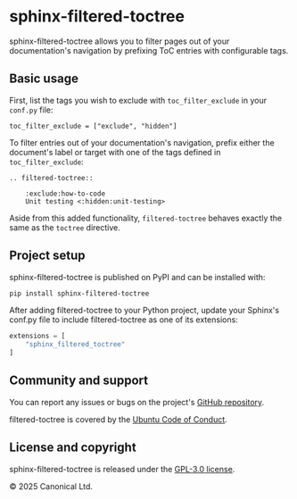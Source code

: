 # sphinx-filtered-toctree

sphinx-filtered-toctree allows you to filter pages out of your documentation's navigation
by prefixing ToC entries with configurable tags.

## Basic usage

First, list the tags you wish to exclude with `toc_filter_exclude` in your `conf.py`
file:

```
toc_filter_exclude = ["exclude", "hidden"]
```

To filter entries out of your documentation's navigation, prefix either the document's
label or target with one of the tags defined in `toc_filter_exclude`:

```
.. filtered-toctree::

    :exclude:how-to-code
    Unit testing <:hidden:unit-testing>

```

Aside from this added functionality, `filtered-toctree` behaves exactly the same as
the `toctree` directive.

## Project setup

sphinx-filtered-toctree is published on PyPI and can be installed with:

```bash
pip install sphinx-filtered-toctree
```

After adding filtered-toctree to your Python project, update your Sphinx's conf.py file
to include filtered-toctree as one of its extensions:

```python
extensions = [
    "sphinx_filtered_toctree"
]
```

## Community and support

You can report any issues or bugs on the project's [GitHub
repository](https://github.com/canonical/sphinx-filtered-toctree).

filtered-toctree is covered by the [Ubuntu Code of
Conduct](https://ubuntu.com/community/ethos/code-of-conduct).

## License and copyright

sphinx-filtered-toctree is released under the [GPL-3.0 license](LICENSE).

© 2025 Canonical Ltd.
